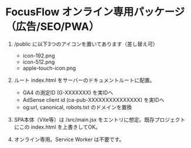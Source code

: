 FocusFlow オンライン専用パッケージ（広告/SEO/PWA）
===============================================
1) /public に以下3つのアイコンを置いてあります（差し替え可）
   - icon-192.png
   - icon-512.png
   - apple-touch-icon.png

2) ルート index.html をサーバーのドキュメントルートに配置。
   - GA4 の測定ID (G-XXXXXXX) を実IDへ
   - AdSense client id (ca-pub-XXXXXXXXXXXXXXX) を実IDへ
   - og:url, canonical, robots.txt のドメインを置換

3) SPA本体（Vite等）は /src/main.jsx をエントリに想定。既存プロジェクトにこの index.html を上書きしてOK。

4) オンライン専用。Service Worker は不要です。
